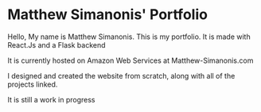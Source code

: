 # Matthew Simanonis' Portfolio

Hello, My name is Matthew Simanonis. This is my portfolio. It is made with React.Js and a Flask backend 

It is currently hosted on Amazon Web Services at Matthew-Simanonis.com

I designed and created the website from scratch, along with all of the projects linked. 

It is still a work in progress
